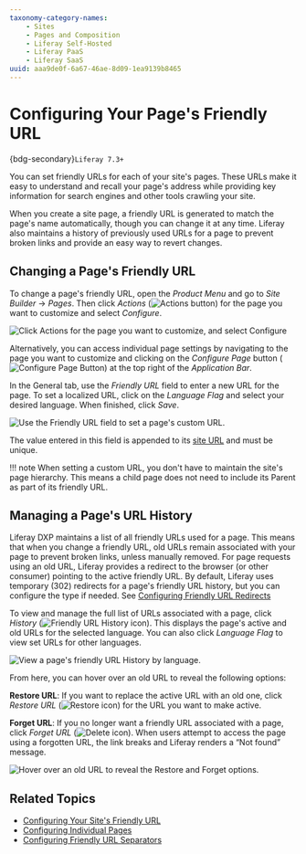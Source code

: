 ```yaml
---
taxonomy-category-names:
    - Sites
    - Pages and Composition
    - Liferay Self-Hosted
    - Liferay PaaS
    - Liferay SaaS
uuid: aaa9de0f-6a67-46ae-8d09-1ea9139b8465
---
```


# Configuring Your Page's Friendly URL

{bdg-secondary}`Liferay 7.3+`

You can set friendly URLs for each of your site's pages. These URLs make it easy to understand and recall your page's address while providing key information for search engines and other tools crawling your site.

When you create a site page, a friendly URL is generated to match the page's name automatically, though you can change it at any time. Liferay also maintains a history of previously used URLs for a page to prevent broken links and provide an easy way to revert changes.

## Changing a Page's Friendly URL

To change a page's friendly URL, open the *Product Menu* and go to *Site Builder* &rarr; *Pages*. Then click *Actions* (![Actions button](../../../images/icon-staging-bar-options.png)) for the page you want to customize and select *Configure*.

![Click Actions for the page you want to customize, and select Configure](./configuring-your-pages-friendly-url/images/01.png)

Alternatively, you can access individual page settings by navigating to the page you want to customize and clicking on the *Configure Page* button (![Configure Page Button](../../../images/icon-cog.png)) at the top right of the *Application Bar*.

In the General tab, use the *Friendly URL* field to enter a new URL for the page. To set a localized URL, click on the *Language Flag* and select your desired language. When finished, click *Save*.

![Use the Friendly URL field to set a page's custom URL.](./configuring-your-pages-friendly-url/images/02.png)

The value entered in this field is appended to its [site URL](../../site-settings/managing-site-urls/configuring-your-sites-friendly-url.md) and must be unique.

!!! note
    When setting a custom URL, you don't have to maintain the site's page hierarchy. This means a child page does not need to include its Parent as part of its friendly URL.

## Managing a Page's URL History

Liferay DXP maintains a list of all friendly URLs used for a page. This means that when you change a friendly URL, old URLs remain associated with your page to prevent broken links, unless manually removed. For page requests using an old URL, Liferay provides a redirect to the browser (or other consumer) pointing to the active friendly URL. By default, Liferay uses temporary (302) redirects for a page's friendly URL history, but you can configure the type if needed. See [Configuring Friendly URL Redirects](../../site-settings/managing-site-urls/configuring-friendly-url-redirects.md)

To view and manage the full list of URLs associated with a page, click *History* (![Friendly URL History icon](../../../images/icon-history.png)). This displays the page's active and old URLs for the selected language. You can also click *Language Flag* to view set URLs for other languages.

![View a page's friendly URL History by language.](./configuring-your-pages-friendly-url/images/03.png)

From here, you can hover over an old URL to reveal the following options:

**Restore URL**: If you want to replace the active URL with an old one, click *Restore URL* (![Restore icon](../../../images/icon-restore2.png)) for the URL you want to make active.

**Forget URL**: If you no longer want a friendly URL associated with a page, click *Forget URL* (![Delete icon](../../../images/icon-delete.png)). When users attempt to access the page using a forgotten URL, the link breaks and Liferay renders a “Not found” message.

![Hover over an old URL to reveal the Restore and Forget options.](./configuring-your-pages-friendly-url/images/04.png)

## Related Topics

- [Configuring Your Site's Friendly URL](../../site-settings/managing-site-urls/configuring-your-sites-friendly-url.md)
- [Configuring Individual Pages](./configuring-individual-pages.md)
- [Configuring Friendly URL Separators](../../site-settings/managing-site-urls/configuring-friendly-url-separators.md)

<!--Include Reference to SEO article when finished.-->
